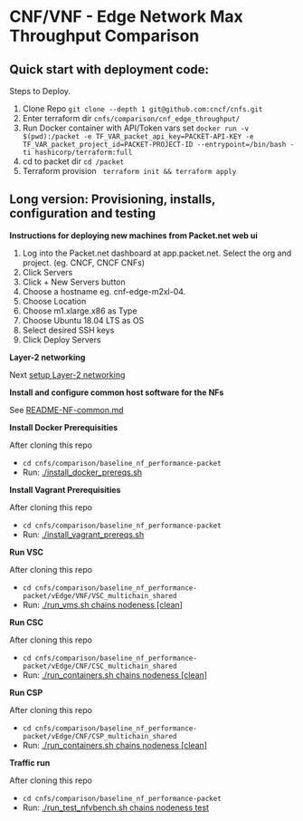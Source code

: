 # CNF/VNF - Edge Network Max Throughput Comparison

## Quick start with deployment code:

Steps to Deploy.

1. Clone Repo ```git clone --depth 1 git@github.com:cncf/cnfs.git```
2. Enter terraform dir ```cnfs/comparison/cnf_edge_throughput/```
3. Run Docker container with API/Token vars set ```docker run -v $(pwd):/packet -e TF_VAR_packet_api_key=PACKET-API-KEY -e TF_VAR_packet_project_id=PACKET-PROJECT-ID --entrypoint=/bin/bash -ti hashicorp/terraform:full```
4. cd to packet dir ```cd /packet```
5. Terraform provision ``` terraform init && terraform apply```

## Long version: Provisioning, installs, configuration and testing

**Instructions for deploying new machines from Packet.net web ui**

1. Log into the Packet.net dashboard at app.packet.net.  Select the org and project. (eg. CNCF, CNCF CNFs)
2. Click Servers
3. Click + New Servers button
4. Choose a hostname eg. cnf-edge-m2xl-04.
5. Choose Location
6. Choose m1.xlarge.x86 as Type
7. Choose Ubuntu 18.04 LTS as OS
8. Select desired SSH keys
9. Click Deploy Servers

**Layer-2 networking**

Next [setup Layer-2 networking](README-layer2-network.md)

**Install and configure common host software for the NFs**

See [README-NF-common.md](README-NF-common.md)


**Install Docker Prerequisities**

After cloning this repo

- `cd cnfs/comparison/baseline_nf_performance-packet`
- Run: [./install_docker_prereqs.sh](https://github.com/cncf/cnfs/tree/master/comparison/baseline_nf_performance-packet/install_docker_prereqs.sh)

**Install Vagrant Prerequisities**

After cloning this repo

- `cd cnfs/comparison/baseline_nf_performance-packet`
- Run: [./install_vagrant_prereqs.sh](https://github.com/cncf/cnfs/tree/master/comparison/baseline_nf_performance-packet/install_docker_prereqs.sh)

**Run VSC**

After cloning this repo

- `cd cnfs/comparison/baseline_nf_performance-packet/vEdge/VNF/VSC_multichain_shared`
- Run: [./run_vms.sh chains nodeness [clean]](https://github.com/cncf/cnfs/tree/master/comparison/baseline_nf_performance-packet/vEdge/VNF/VSC_multichain_shared/run_vms.sh)

**Run CSC**

After cloning this repo

- `cd cnfs/comparison/baseline_nf_performance-packet/vEdge/CNF/CSC_multichain_shared`
- Run: [./run_containers.sh chains nodeness [clean]](https://github.com/cncf/cnfs/tree/master/comparison/baseline_nf_performance-packet/vEdge/CNF/CSC_multichain_shared/run_containers.sh)

**Run CSP**

After cloning this repo

- `cd cnfs/comparison/baseline_nf_performance-packet/vEdge/CNF/CSP_multichain_shared`
- Run: [./run_containers.sh chains nodeness [clean]](https://github.com/cncf/cnfs/tree/master/comparison/baseline_nf_performance-packet/vEdge/CNF/CSP_multichain_shared/run_containers.sh)

**Traffic run**

After cloning this repo

- `cd cnfs/comparison/baseline_nf_performance-packet`
- Run: [./run_test_nfvbench.sh chains nodeness test](https://github.com/cncf/cnfs/tree/master/comparison/baseline_nf_performance-packet/run_test_nfvbench.sh)

